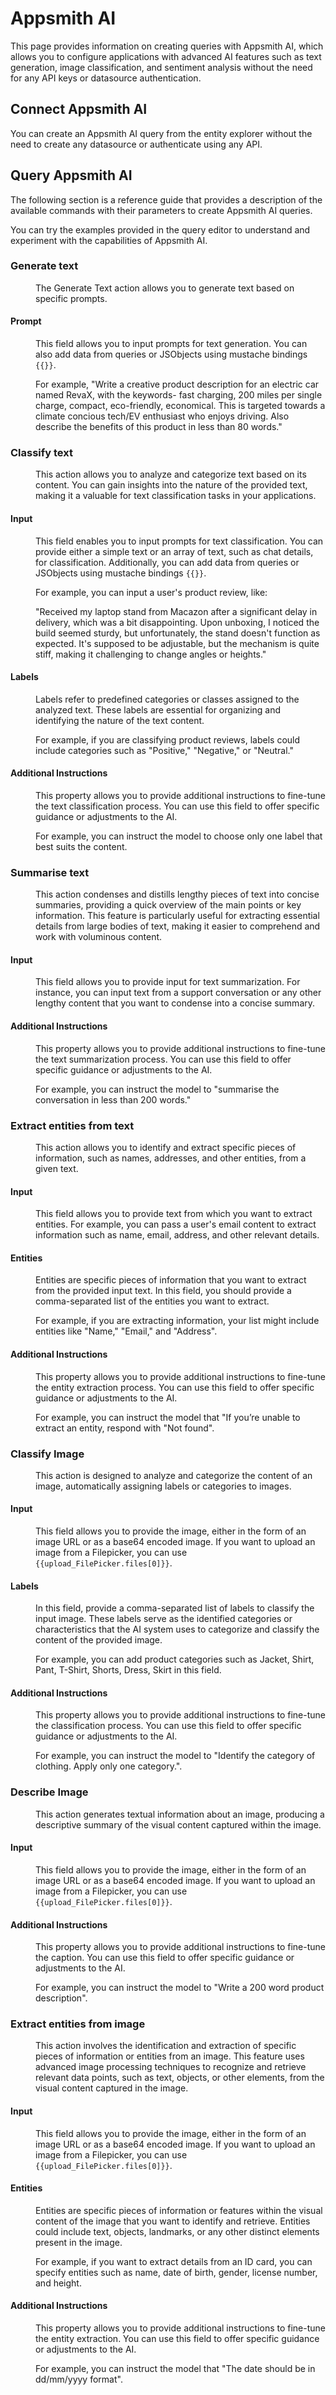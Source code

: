 # Appsmith AI

This page provides information on creating queries with Appsmith AI, which allows you to configure applications with advanced AI features such as text generation, image classification, and sentiment analysis without the need for any API keys or datasource authentication.


## Connect Appsmith AI

You can create an Appsmith AI query from the entity explorer without the need to create any datasource or authenticate using any API.

<ZoomImage
  src="/img/appsmith-ai-img.png" 
  alt="Anthropic Datasource"
  caption="Appsmith AI query"
/>



## Query Appsmith AI

The following section is a reference guide that provides a description of the available commands with their parameters to create Appsmith AI queries.

 You can try the examples provided in the query editor to understand and experiment with the capabilities of Appsmith AI.

### Generate text 

<dd>

The Generate Text action allows you to generate text based on specific prompts.

</dd>

#### Prompt

<dd>

This field allows you to input prompts for text generation. You can also add data from queries or JSObjects using mustache bindings `{{}}`.

For example, "Write a creative product description for an electric car named RevaX, with the keywords- fast charging, 200 miles per single charge, compact, eco-friendly, economical. This is targeted towards a climate concious tech/EV enthusiast who enjoys driving. Also describe the benefits of this product in less than 80 words."



</dd>



### Classify text

<dd>

This action allows you to analyze and categorize text based on its content. You can gain insights into the nature of the provided text, making it a valuable for text classification tasks in your applications.

</dd>

#### Input


<dd>

This field enables you to input prompts for text classification. You can provide either a simple text or an array of text, such as chat details, for classification. Additionally, you can add data from queries or JSObjects using mustache bindings `{{}}`.

For example, you can input a user's product review, like:

"Received my laptop stand from Macazon after a significant delay in delivery, which was a bit disappointing. Upon unboxing, I noticed the build seemed sturdy, but unfortunately, the stand doesn't function as expected. It's supposed to be adjustable, but the mechanism is quite stiff, making it challenging to change angles or heights."

</dd>

#### Labels

<dd>

Labels refer to predefined categories or classes assigned to the analyzed text. These labels are essential for organizing and identifying the nature of the text content. 

For example, if you are classifying product reviews, labels could include categories such as "Positive," "Negative," or "Neutral."

</dd>

#### Additional Instructions

<dd>

This property allows you to provide additional instructions to fine-tune the text classification process. You can use this field to offer specific guidance or adjustments to the AI.

For example, you can instruct the model to choose only one label that best suits the content.

</dd>


### Summarise text

<dd>

This action condenses and distills lengthy pieces of text into concise summaries, providing a quick overview of the main points or key information. This feature is particularly useful for extracting essential details from large bodies of text, making it easier to comprehend and work with voluminous content.

</dd>

#### Input

<dd>

This field allows you to provide input for text summarization.  For instance, you can input text from a support conversation or any other lengthy content that you want to condense into a concise summary. 

</dd>


#### Additional Instructions

<dd>

This property allows you to provide additional instructions to fine-tune the text summarization process. You can use this field to offer specific guidance or adjustments to the AI.

For example, you can instruct the model to "summarise the conversation in less than 200 words."

</dd>


### Extract entities from text

<dd>

This action allows you to identify and extract specific pieces of information, such as names, addresses, and other entities, from a given text. 

</dd>

#### Input

<dd>

This field allows you to provide text from which you want to extract entities. For example, you can pass a user's email content to extract information such as name, email, address, and other relevant details.

</dd>



#### Entities

<dd>

Entities are specific pieces of information that you want to extract from the provided input text. In this field, you should provide a comma-separated list of the entities you want to extract. 

For example, if you are extracting information, your list might include entities like "Name," "Email," and "Address". 

</dd>

#### Additional Instructions

<dd>

This property allows you to provide additional instructions to fine-tune the entity extraction process. You can use this field to offer specific guidance or adjustments to the AI.

For example, you can instruct the model that "If you’re unable to extract an entity, respond with "Not found".

</dd>


### Classify Image

<dd>
 
This action is designed to analyze and categorize the content of an image, automatically assigning labels or categories to images.


</dd>

#### Input

<dd>

This field allows you to provide the image, either in the form of an image URL or as a base64 encoded image. If you want to upload an image from a Filepicker, you can use `{{upload_FilePicker.files[0]}}`.




</dd>


#### Labels

<dd>

In this field, provide a comma-separated list of labels to classify the input image. These labels serve as the identified categories or characteristics that the AI system uses to categorize and classify the content of the provided image.

For example, you can add product categories such as Jacket, Shirt, Pant, T-Shirt, Shorts, Dress, Skirt in this field. 
</dd>

#### Additional Instructions

<dd>

This property allows you to provide additional instructions to fine-tune the classification process. You can use this field to offer specific guidance or adjustments to the AI.

For example, you can instruct the model to "Identify the category of clothing. Apply only one category.".

</dd>

### Describe Image

<dd>
 
This action generates textual information about an image, producing a descriptive summary of the visual content captured within the image.

</dd>


#### Input

<dd>

This field allows you to provide the image, either in the form of an image URL or as a base64 encoded image. If you want to upload an image from a Filepicker, you can use `{{upload_FilePicker.files[0]}}`.




</dd>

#### Additional Instructions

<dd>

This property allows you to provide additional instructions to fine-tune the caption. You can use this field to offer specific guidance or adjustments to the AI.

For example, you can instruct the model to "Write a 200 word product description".

</dd>

### Extract entities from image

<dd>
 
This action involves the identification and extraction of specific pieces of information or entities from an image. This feature uses advanced image processing techniques to recognize and retrieve relevant data points, such as text, objects, or other elements, from the visual content captured in the image. 

</dd>

#### Input

<dd>
 
This field allows you to provide the image, either in the form of an image URL or as a base64 encoded image. If you want to upload an image from a Filepicker, you can use `{{upload_FilePicker.files[0]}}`.

</dd>

#### Entities

<dd>

Entities are specific pieces of information or features within the visual content of the image that you want to identify and retrieve. Entities could include text, objects, landmarks, or any other distinct elements present in the image.

For example, if you want to extract details from an ID card, you can specify entities such as name, date of birth, gender, license number, and height.

</dd>

#### Additional Instructions

<dd>

This property allows you to provide additional instructions to fine-tune the entity extraction. You can use this field to offer specific guidance or adjustments to the AI.

For example, you can instruct the model that "The date should be in dd/mm/yyyy format".


</dd>